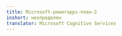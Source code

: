 ```yaml
---
title: Microsoft-powerapps-план-2
inshort: неопределен
translator: Microsoft Cognitive Services
---
```




